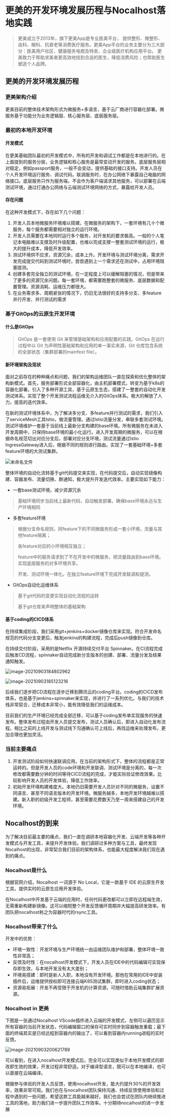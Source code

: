 # 更美的开发环境发展历程与Nocalhost落地实践

> 更美成立于2013年，旗下更美App是专业医美平台， 提供整形、微整形、齿科、眼科、抗衰老等消费医疗服务。更美App平台的业务主要分为三大部分：医美用户社区、健康服务电商及特卖、企业级医疗机构应用平台。 更美致力于帮助求美者更高效地找到合适的医生，降低消费风险；也帮助医生塑造个人品牌。

## 更美的开发环境发展历程

### 更美架构介绍

更美目前的整体技术架构形式为微服务+多语言，基于云厂商进行容器化部署。微服务基于功能分为业务逻辑层、核心服务层、底层服务层。

### 最初的本地开发环境

#### 开发模式

在更美基础团队最初的开发模式中，所有的开发和调试工作都是在本地进行的。在上面提到的服务分层，业务逻辑和核心服务是最常变动开发的服务。底层服务层相对稳定，例如passport服务，一般不会变动，提供基础的接口支持。开发人员在个人开发环境运行服务、调试代码。联调服务时，在办公网络下暴露自己电脑的网络接口。底层服务只作为服务端，不会作为客户端请求其他服务，可以部署在云端测试环境，通过打通办公网络与云端测试环境网络的方式，暴露给开发人员。

#### 存在问题

在这种开发模式下，存在如下几个问题：

1. 开发人员本地微服务环境难以搭建。在微服务的架构下，一套环境有几十个微服务，每个服务都需要相对独立的运行环境。
2. 开发人员需要在本地同时运行多个服务，对开发机的要求极高。一般的个人笔记本电脑难以支撑及时升级配置，也难以完成支撑一整套测试环境的运行，极大的提升成本，降低开发效率。
3. 测试环境供不应求，资源冗余，成本上升。开发环境与测试环境分离，需求开发完成提交代码到测试环境时，尝尝遇到上一个需求还在测试中，占用环境阻塞提测。
4. 创建多套完全独立的测试环境，在一定程度上可以缓解阻塞的情况，但是带来了更多的资源冗余问题。每一套环境，都需要跑整套的微服务、底层数据和配置管理。资源消耗、运维压力都很大。
5. 在业务需求多、周期紧张的情况下，仍旧无法很好的支持多分支、多feature并行开发、并行测试的需求



### 基于GitOps的云原生开发环境

#### 什么是GitOps

>  GitOps 是一套使用 Git 来管理基础架构和应用配置的实践，GitOps 在运行过程中以 Git 为声明性基础架构和应用的单一事实来源，Git 仓库包含系统的全部状态（集群部署的mainfest file）。

#### 新环境架构及现状

面对之前存在的种种痛点和问题，我们的架构运维团队一直在探索和优化整体的架构新模式。首先，服务部署形式全部容器化，由主机部署模式，转变为基于k8s的容器化部署。引入了多种开源工具，基于云原生生态，搭建了一整套的自动化开发测试体系。实现了整个开发测试流程运维无介入的GitOps体系。极大的解放了人力，提高的迭代效率。

在新的测试环境体系中，为了解决多分支、多feature并行测试的需求，我们引入了serviceMesh工具Istio，做流量管理。通过Istio流量分发，串联多套测试环境。测试环境维护一套基于当前线上最新分支构建的base环境。所有微服务在未进入开发周期中，只保持base环境的最小化运行。进入开发周期的微服务，可以在根据命名规范切出对应分支后，部署对应分支环境，测试流量通过Istio IngressGateway进入后，根据不同的规则进行路由。实现了一套基础环境+多套feature环境的大测试集群。

![未命名文件](https://tva1.sinaimg.cn/large/008i3skNly1gu3nrcojdrj60kg0l6aau02.jpg)

整体环境的自动化流转基于git代码提交来实现，在代码提交后，自动实现镜像构建、容器发布、流量切换、群通知，极大提升开发迭代效率。主要实现如下能力：

- 一套base测试环境，减少资源冗余

> 基础环境同步当前线上最新代码，自动触发部署。确保base环境永远与生产环境相同

- 多套feature环境

> 根据分支命名规则，同feature下的不同微服务形成一套小环境，流量与其他feature隔离；
>
> 各feature对应的小环境相互独立；
>
> feature中的服务请求到了不在开发中的微服务，把流量路由到base环境。实现底层服务的对多环境共享。
>
> 开发、测试环境一体化。在独立feature环境下完成开发联调和提测。

- GitOps自动化运维体系
 > 基于git代码的变更实现自动化流程的运转
 >
 > 基于git仓库来声明整体的基础架构

#### 基于coding的CICD体系

在持续集成阶段，我们采用git+jenkins+docker镜像仓库来实现。符合开发命名规范的代码分支变更后，触发jenkins的构建流程，完成后push镜像到仓库。

在持续交付阶段，采用的是Netflix 开源持续交付平台 Spinnaker。在CI流程完成后触发CD流程，spinnaker自动完成新分支版本的创建、部署、流量分发及结果通知触发。

![image-20210903184802962](https://tva1.sinaimg.cn/large/008i3skNly1gu3mspibqhj60sl05874n02.jpg)

![image-20210903185123216](https://tva1.sinaimg.cn/large/008i3skNly1gu3mw5cijoj60dk0abgm102.jpg)

后续我们逐步把CD流程在逐步迁移到腾讯云的coding平台。coding的CICD发布体系，也是基于jenkins+spinnaker来实现，并进行了一系列优化。与我们的技术栈非常契合，迁移成本非常小，能有效降低我们的运维成本。

目前我们的生产环境已经完成全部迁移，可以基于coding发布单实现服务的快速发布。整体发布过程由开发人员提交发布，测试人员确认后，即进入自动化发布流程。相比之前的上线开发与测试线下沟通确认可上线后，再找运维来处理发布，更加合理也更加灵活。



### 当前主要痛点

1. 开发测试阶段如何快速联调应用。在当前的架构形式下，整体的流程都是正常运转的。但是开发人员的code环境和开发联调、测试环境是分离的，每一次修改都需要数分钟的时间等待CICD流程的完成，才能实际验证修改效果。比较影响开发人员的开发体验，降低工作效率。
2. 初始开发环境构建难度大。本地仍旧需要开发人员针对不同的微服务，设置不同语言、甚至不同语言版本的开发环境。微服务越多，本地开发环境越难以搭建。新入职的初级开发工程师，甚至需要花费数天乃至一周来搭建自己的开发环境。

## Nocalhost的到来

为了解决目前最主要的痛点，我们一直在调研本地容器化开发、云端开发等各种开发模式与开发工具，来提升开发体验。我们调研过多种方案与工具，最终发现Nocalhost的出现，非常契合我们目前的架构体系，也能最大程度解决我们现在遇到的痛点。

### Nocalhost是什么

根据官网介绍，Nocalhost 一词源于 No Local，它是一款基于 IDE 的云原生开发工具，提供实时的云原生应用开发体验。

在Nocalhost中开发基于云端的应用时，任何代码更改都可以立即在远程端生效，无需重新构建新镜像。这可以缩短整个开发反馈循环周期并大幅提高研发效率。有团队把nocalhost称之为容器时代的rsync工具。

### Nocalhost带来了什么

开发中的优势：

- 环境一致性：开发环境与生产环境统一由运维团队维护和部署，整体环境一致性非常高；
- 反馈及时性：在nocalhost开发模式下，开发人员在IDE中的代码编辑可实现保存即生效，与本地开发没有太大差别；
- 环境易搭建：即时是新人入职，本地没有开发环境。那他在常用的IDE中安装插件后，运维提供授权即可连接云端K8S测试集群，即时进入coding状态；
- 资源易拓展：开发不再受限于开发机的计算资源，可随时借助云端集群扩展资源。

### Nocalhost in 更美

下图是一张通过Nocalhost VScode插件进入云端的开发模式，左侧可以遍历显示所有容器的当前开发状态，代码编辑窗口的保存可实时同步到容器触发重载；最下面的终端其实是已经远程到容器内的输出了，可以看到容器内running进程的实时反馈。

![image-20210903200621789](https://tva1.sinaimg.cn/large/008i3skNly1gu3p25shr1j61bx0u00ze02.jpg)

可以看到，在进入nocalhost开发模式后，完全可以实现类似于本地开发模式的即改即生效的效果，开发过程非常舒适。对于编译型语言，既可以在本地编译，也可以直接在云端编译。

根据参与体验的开发人员反馈，使用nocalhost开发，能大约提升30%的开发效率，效果非常可观。我们也在与nocalhost团队保持沟通、持续反馈使用体验和过程中遇到的一些问题，希望这款工具能越来越好。我们也会尝试在团队内继续推进工具的落地，助力我们进一步提升团队工作效率。十分期待nocalhost的进一步发展
